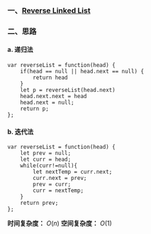 ### 一、[Reverse Linked List](https://leetcode-cn.com/problems/reverse-linked-list/)
### 二、思路

#### a. 递归法
```
var reverseList = function(head) {
    if(head == null || head.next == null) {
        return head
    }
    let p = reverseList(head.next)
    head.next.next = head
    head.next = null;
    return p;
};
```
#### b. 迭代法
```
var reverseList = function(head) {
    let prev = null;
    let curr = head;
    while(curr!=null){
        let nextTemp = curr.next;
        curr.next = prev;
        prev = curr;
        curr = nextTemp;
    }
    return prev;
};
```
**时间复杂度：** $O(n)$
**空间复杂度：** $O(1)$